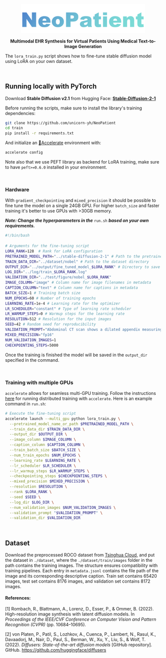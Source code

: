 <div align="center">
  <img src="figure/NeoPatient.png" width="400em" ></img>
  <p align="center">
    <strong>Multimodal EHR Synthesis for Virtual Patients Using Medical Text-to-Image Generation</strong>
  </p>
</div>




The `lora_train.py` script shows how to fine-tune stable diffusion model using LoRA on your own dataset.

<br>

## Running locally with PyTorch

Download **Stable Diffusion v2.1** from Hugging Face: **[Stable-Diffusion-2-1](https://huggingface.co/stabilityai/stable-diffusion-2-1)**

Before running the scripts, make sure to install the library's training dependencies:

```bash
git clone https://github.com/unicorn-yh/NeoPatient
cd train
pip install -r requirements.txt
```

And initialize an [🤗Accelerate](https://github.com/huggingface/accelerate/) environment with:

```bash
accelerate config
```

Note also that we use PEFT library as backend for LoRA training, make sure to have `peft>=0.6.0` installed in your environment.

<br>

### Hardware

With `gradient_checkpointing` and `mixed_precision` it should be possible to fine tune the model on a single 24GB GPU. For higher `batch_size` and faster training it's better to use GPUs with >30GB memory.

***Note: Change the hyperparameters in the*** `run.sh` ***based on your own requirements.***

```sh
#!/bin/bash

# Arguments for the fine-tuning script
LORA_RANK=128  # Rank for LoRA configuration
PRETRAINED_MODEL_PATH="../stable-diffusion-2-1" # Path to the pretrained model
TRAIN_DATA_DIR="../dataset/nobel" # Path to the dataset directory
OUTPUT_DIR="../output/fine_tuned_model_$LORA_RANK" # Directory to save the fine-tuned model
LOG_DIR="../log/train_$LORA_RANK.log"
VALIDATION_DIR="../test/figure/nobel_$LORA_RANK"
IMAGE_COLUMN="image" # Column name for image filenames in metadata
CAPTION_COLUMN="text" # Column name for captions in metadata
BATCH_SIZE=1 # Training batch size
NUM_EPOCHS=60 # Number of training epochs
LEARNING_RATE=1e-4 # Learning rate for the optimizer
LR_SCHEDULER="constant" # Type of learning rate scheduler
LR_WARMUP_STEPS=0 # Warmup steps for the learning rate
RESOLUTION=512 # Resolution for the input images
SEED=42 # Random seed for reproducibility
VALIDATION_PROMPT="Abdominal CT scan shows a dilated appendix measuring 9mm in diameter, with surrounding fat stranding indicative of acute appendicitis."
MIXED_PRECISION="fp16"
NUM_VALIDATION_IMAGES=1
CHECKPOINTING_STEPS=5000
```



Once the training is finished the model will be saved in the `output_dir` specified in the command. 

<br>

###  Training with multiple GPUs

`accelerate` allows for seamless multi-GPU training. Follow the instructions [here](https://huggingface.co/docs/accelerate/basic_tutorials/launch) for running distributed training with `accelerate`. Here is an example command in `run.sh`:

```sh
# Execute the fine-tuning script
accelerate launch --multi_gpu python lora_train.py \
  --pretrained_model_name_or_path $PRETRAINED_MODEL_PATH \
  --train_data_dir $TRAIN_DATA_DIR \
  --output_dir $OUTPUT_DIR \
  --image_column $IMAGE_COLUMN \
  --caption_column $CAPTION_COLUMN \
  --train_batch_size $BATCH_SIZE \
  --num_train_epochs $NUM_EPOCHS \
  --learning_rate $LEARNING_RATE \
  --lr_scheduler $LR_SCHEDULER \
  --lr_warmup_steps $LR_WARMUP_STEPS \
  --checkpointing_steps $CHECKPOINTING_STEPS \
  --mixed_precision $MIXED_PRECISION \
  --resolution $RESOLUTION \
  --rank $LORA_RANK \
  --seed $SEED \
  --log_dir $LOG_DIR \
  --num_validation_images $NUM_VALIDATION_IMAGES \
  --validation_prompt "$VALIDATION_PROMPT" \
  --validation_dir $VALIDATION_DIR 
```

<br>

## Dataset

Download the preprocessed ROCO dataset from [Tsinghua Cloud](https://cloud.tsinghua.edu.cn/d/c10a6bfc0fb74fd28cbd/), and put the dataset in `./dataset`, where the `./dataset/train/images` folder in the path contains the training images. The structure ensures compatibility with training pipelines. Each entry in `metadata.jsonl` contains the file path of the image and its corresponding descriptive caption.
Train set contains 65420 images, test set contains 8176 images, and validation set contains 8172 images.



#### References:

[1] Rombach, R., Blattmann, A., Lorenz, D., Esser, P., & Ommer, B. (2022). High-resolution image synthesis with latent diffusion models. In *Proceedings of the IEEE/CVF Conference on Computer Vision and Pattern Recognition (CVPR)* (pp. 10684–10695).

[2] von Platen, P., Patil, S., Lozhkov, A., Cuenca, P., Lambert, N., Rasul, K., Davaadorj, M., Nair, D., Paul, S., Berman, W., Xu, Y., Liu, S., & Wolf, T. (2022). *Diffusers: State-of-the-art diffusion models* [GitHub repository]. GitHub. https://github.com/huggingface/diffusers



